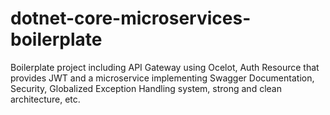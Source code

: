 # dotnet-core-microservices-boilerplate
Boilerplate project including API Gateway using Ocelot, Auth Resource that provides JWT and a microservice implementing Swagger Documentation, Security, Globalized Exception Handling system, strong and clean architecture, etc.
